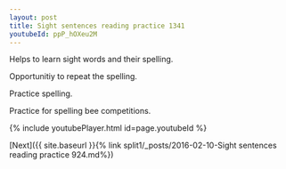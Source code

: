 ```yaml
---
layout: post
title: Sight sentences reading practice 1341
youtubeId: ppP_hOXeu2M
---
```

 
 
Helps to learn sight words and their spelling.

Opportunitiy to repeat the spelling. 

Practice spelling. 
 
Practice for spelling bee competitions. 
 
{% include youtubePlayer.html id=page.youtubeId %}
 
 

[Next]({{ site.baseurl }}{% link  split1/_posts/2016-02-10-Sight sentences reading practice 924.md%})
 
